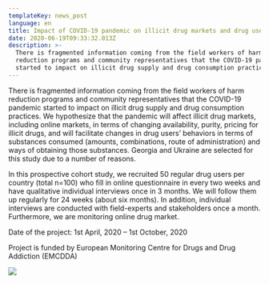 ```yaml
---
templateKey: news_post
language: en
title: Impact of COVID-19 pandemic on illicit drug markets and drug users’ behavior
date: 2020-06-19T09:33:32.013Z
description: >-
  There is fragmented information coming from the field workers of harm
  reduction programs and community representatives that the COVID-19 pandemic
  started to impact on illicit drug supply and drug consumption practices.
---
```

There is fragmented information coming from the field workers of harm reduction programs and community representatives that the COVID-19 pandemic started to impact on illicit drug supply and drug consumption practices. We hypothesize that the pandemic will affect illicit drug markets, including online markets, in terms of changing availability, purity, pricing for illicit drugs, and will facilitate changes in drug users’ behaviors in terms of substances consumed (amounts, combinations, route of administration) and ways of obtaining those substances. Georgia and Ukraine are selected for this study due to a number of reasons.

In this prospective cohort study, we recruited 50 regular drug users per country (total n=100) who fill in online questionnaire in every two weeks and have qualitative individual interviews once in 3 months. We will follow them up regularly for 24 weeks (about six months). In addition, individual interviews are conducted with field-experts and stakeholders once a month. Furthermore, we are monitoring online drug market.

Date of the project: 1st April, 2020 – 1st October, 2020

Project is funded by European Monitoring Centre for Drugs and Drug Addiction (EMCDDA)

<div class="image-list">

![](/media/uploads/covid19-cdc-unsplash.jpg)

</div>

